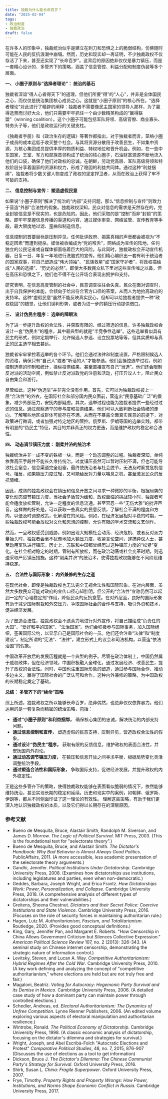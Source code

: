 ```yaml
---
title: 独裁为什么能长命百岁？
date: "2025-02-04"
tags: 
- 政治制度
- 独裁政治
draft: false
---
```





在许多人的印象中，独裁统治似乎是建立在刺刀和恐惧之上的脆弱结构，仿佛随时可能在人民的反抗浪潮中崩塌。然而，历史和现实却一再证明，不少独裁政权不仅存活了下来，甚至还实现了“长命百岁”。这背后的原因绝非仅仅是暴力镇压，而是一套精心设计的、多管齐下的策略，涵盖了信息管控、利益分配和制度伪装等多个层面。

**一、 小圈子原则与“选择者理论”： 统治的基石**

独裁者深谙“得人心者得天下”的道理，但他们所要“得”的“人心”，并非是全体国民之心，而仅仅是统治集团核心成员之心。这就是“小圈子原则”的核心所在。“选择者理论”对此进行了精辟的阐释：独裁者不需要像民主国家的领导人那样，为了赢得选票而讨好大众，他们只需要牢牢抓住一个由少数精英构成的“赢得联盟”（winning coalition）。这个小圈子可能包括军队将领、高级官僚、商业寡头、特务头子等，他们是政权运行的关键支柱。

《独裁者手册》和《政治生存的逻辑》等著作都指出，对于独裁者而言，笼络小圈子成员的成本远低于收买整个社会。与其将资源分散用于改善民生，不如集中资源，为核心集团成员提供丰厚的物质利益、特权地位和晋升机会。例如，在一些中东国家，王室、军方和部族首领构成了统治的核心圈子，石油财富源源不断地流入他们的口袋，确保了他们对政权的忠诚。在朝鲜，劳动党高层、军队高级将领和特权阶层分享着国家的资源和权力，形成了稳固的利益共同体。通过这种“利益捆绑”，独裁者将少数关键人物变成了政权的坚定捍卫者，从而在政治上获得了牢不可破的支持。

**二、 信息控制与宣传： 塑造虚假民意**

如果说“小圈子原则”解决了统治的“内部”支持问题，那么“信息控制与宣传”则致力于营造“外部”合法性的假象。独裁政权深知，民众对信息的需求是天然存在的，完全封锁信息是不现实的，也是危险的。因此，他们采取的是“控制”而非“封锁”的策略，即牢牢掌握信息传播的渠道和内容，通过媒体审查、网络监管、宣传教育等手段，最大限度地过滤、歪曲和制造信息。

信息控制的首要目标是压制异见。任何批评政府、揭露真相的声音都会被视为“不稳定因素”而遭到扼杀。媒体被收编成为“党的喉舌”，网络成为宣传的阵地，任何独立的公民记者或自媒体都面临着巨大的风险。与此同时，独裁政权会开动宣传机器，日复一日、年复一年地进行洗脑式的宣传。他们精心编织出一套有利于统治者的国家叙事，将自己塑造成“伟大领袖”、“民族救星”或“国家守护者”，将政权描绘成“人民的选择”、“历史的必然”。即使大多数民众私下里对这些宣传嗤之以鼻，但在高压和恐惧之下，他们也不得不在公开场合表现出拥护和支持。

研究表明，在信息高度管制的社会中，民意调查往往会失真。民众在面对调查时，出于自我保护的本能，会倾向于给出符合官方口径的答案，从而人为地抬高政府的支持率。这种“虚假民意”虽然不能反映真实民心，但却可以给独裁者提供一种“政权稳固”的错觉，让他们误判形势，或者为进一步的镇压行动提供借口。

**三、 设计伪民主程序： 选举的障眼法**

为了进一步提升政权的合法性，并获取有限的、经过筛选的信息，许多独裁政权会设计一套“伪民主”的程序，其中最典型的就是“半竞争性选举”。这些选举看似具有民主的形式，例如定期举行、允许候选人参选、设立投票站等等，但其实质却与真正的民主选举相去甚远。

独裁者牢牢掌控着选举的各个环节。他们会通过法律和制度设置，严格限制候选人的资格，确保只有“自己人”或者“听话的人”才能参选。他们会操控选举过程，例如控制选票的印制和统计，操纵投票结果，甚至直接宣布自己“当选”。他们还会限制反对派的活动空间，例如禁止反对派政党的注册和活动，打压异议人士，阻止民众自由集会和游行。

尽管如此，这种“伪选举”并非完全没有作用。首先，它可以为独裁政权披上一层“合法性”的外衣，在国际社会和部分国内民众面前，营造出“民意基础广泛”的假象，减少外部压力，安抚内部疑虑。其次，选举过程也能为独裁者提供一些经过过滤的信息。通过观察选举的参与度和投票结果，他们可以大致判断社会情绪的走向，了解哪些地区或群体可能存在不满，从而在不暴露全面真实民意的前提下，对政策进行微调，或者加强对特定地区的管控。俄罗斯、伊朗等国的选举实践，都带有明显的“伪民主”特征，其目的并非真正的权力更迭，而是维护政权的稳定和合法性。

**四、 动态调节镇压力度： 刚柔并济的统治术**

独裁统治并非一成不变的铁板一块，而是一个动态调整的过程。独裁者深知，单纯依靠高压手段并不能长久维持统治。过度镇压虽然可以暂时压制不满，但也可能导致社会窒息，信息渠道完全阻塞，最终使统治者与社会脱节，无法及时察觉危机信号。相反，如果镇压力度过轻，又可能给反对力量以喘息之机，甚至激发民众的反抗情绪。

因此，成熟的独裁政权会在镇压和信息开放之间寻求一种微妙的平衡，根据局势的变化动态调节镇压力度。当社会矛盾较为缓和，政权面临的挑战较小时，独裁者可能会适度放松管制，允许一定程度的信息流通，甚至容忍一些“无伤大雅”的批评声音。这样做的好处是，可以获取一些真实的民意反馈，了解社会不满的程度和方向，以便及时调整政策，化解潜在的风险。例如，在经济发展相对平稳的时期，一些独裁政权可能会放松对文化和思想的控制，允许有限的学术交流和文艺创作。

然而，一旦政权感受到威胁，例如出现大规模社会动荡、经济危机、或者反对派力量抬头时，独裁者会毫不犹豫地加大镇压力度，收紧言论空间，逮捕异议人士，甚至动用军队进行镇压。历史上，苏联和中国都曾经历过这种镇压力度的“松紧”变化。在社会相对稳定的时期，管制有所放松，而在政治动荡或社会变革时期，则迅速采取严厉镇压措施。这种“刚柔并济”的统治术，使得独裁政权能够在不同阶段维持稳定。

**五、 合法性与国际形象：  内外兼修的生存之道**

在现代社会，即使是独裁政权也无法完全无视合法性和国际形象。在对内层面，虽然大多数民众可能对政府的宣传口径心知肚明，但公开的“合法性”宣称仍然可以起到一定的“心理稳定剂”作用，降低民众的反抗意愿。在对外层面，良好的国际形象有助于减少国际制裁和外交压力，争取国际社会的合作与支持，吸引外资和技术，促进经济发展。

为了塑造合法性，独裁政权会不遗余力地进行对外宣传，将自己描绘成“负责任的大国”、“爱好和平的国家”、“法治国家”。他们会积极参与国际事务，加入国际组织，签署国际公约，以显示自己是国际社会的一员。他们还会注重“法律”和“制度建设”，制定所谓的“宪法”、“法律”，建立形式上的议会和司法机构，以营造“依法治国”的假象。

中国改革开放后的发展历程就是一个典型的例子。尽管在政治体制上，中国仍然属于威权政体，但在经济领域，中国积极融入全球化，通过发展经济、改善民生，提升了政权的合法性。同时，中国也注重国际形象的塑造，通过参与国际合作、推动多边主义，赢得了国际社会的广泛认可和合作。这种内外兼修的策略，为中国政权的长期稳定奠定了基础。

**总结： 多管齐下的“续命”策略**

综上所述，独裁政权之所以能够长命百岁，绝非偶然，也绝非仅仅依靠暴力。他们运用的是一套复杂而精密的统治策略，包括：

* **通过“小圈子原则”和利益捆绑，** 确保核心集团的忠诚，解决统治的内部支持问题。
* **通过信息控制和宣传，** 塑造虚假的民意支持，压制异见，营造政权合法性的假象。
* **通过设计“伪民主”程序，**  获取有限的反馈信息，维护政权的表面合法性，并安抚国内外舆论。
* **通过动态调节镇压力度，**  在镇压和信息开放之间寻求平衡，根据局势变化灵活调整统治手段。
* **通过塑造合法性和国际形象，**  争取国际支持，促进经济发展，并提升政权的内外稳定性。

正是这些多管齐下的策略，使得独裁政权能够在表面看似脆弱的情况下，依然能够维持统治，甚至实现长期的稳定和延续。历史和现实中的案例，如朝鲜、俄罗斯、伊朗等，都从不同侧面印证了这一理论的有效性。 理解这些策略，有助于我们更深入地认识独裁政权的本质，以及它们得以长期存在的深层原因。

### 参考文献

*   Bueno de Mesquita, Bruce, Alastair Smith, Randolph M. Siverson, and James D. Morrow. *The Logic of Political Survival*. MIT Press, 2003.  (This is the foundational text for "selectorate theory".)
*   Bueno de Mesquita, Bruce, and Alastair Smith. *The Dictator's Handbook: Why Bad Behavior is Almost Always Good Politics*.  PublicAffairs, 2011. (A more accessible, less academic presentation of the selectorate theory arguments.)
*   Gandhi, Jennifer. *Political Institutions Under Dictatorship*. Cambridge University Press, 2008. (Examines how dictatorships use institutions, including legislatures and parties, even when non-democratic.)
*   Geddes, Barbara, Joseph Wright, and Erica Frantz. *How Dictatorships Work: Power, Personalization, and Collapse*. Cambridge University Press, 2018. (A comprehensive analysis of different types of dictatorships and their vulnerabilities.)
*   Greitens, Sheena Chestnut. *Dictators and their Secret Police: Coercive Institutions and State Violence*. Cambridge University Press, 2016. (Focuses on the role of security forces in maintaining authoritarian rule.)
*   Hagen, Lutz M. *Authoritarianism, Fascism, and Totalitarianism*. Routledge, 2020. (Provides good conceptual definitions.)
*   King, Gary, Jennifer Pan, and Margaret E. Roberts. "How Censorship in China Allows Government Criticism but Silences Collective Expression." *American Political Science Review* 107, no. 2 (2013): 326-343. (A seminal study on Chinese internet censorship, demonstrating the strategic nature of information control.)
*   Levitsky, Steven, and Lucan A. Way. *Competitive Authoritarianism: Hybrid Regimes After the Cold War*. Cambridge University Press, 2010. (A key work defining and analyzing the concept of "competitive authoritarianism," where elections are held but are not truly free and fair.)
*   Magaloni, Beatriz. *Voting for Autocracy: Hegemonic Party Survival and its Demise in Mexico*. Cambridge University Press, 2006. (A detailed case study of how a dominant party can maintain power through controlled elections.)
*   Schedler, Andreas, ed. *Electoral Authoritarianism: The Dynamics of Unfree Competition*. Lynne Rienner Publishers, 2006. (An edited volume exploring various aspects of electoral manipulation and authoritarian resilience.)
*   Wintrobe, Ronald. *The Political Economy of Dictatorship*. Cambridge University Press, 1998. (A classic economic analysis of dictatorship, focusing on the dictator's dilemma and strategies for survival.)
*   Wright, Joseph, and Abel Escribà-Folch "Autocratic Elections and Protest" *Comparative Political Studies*, 48, no. 7, 2015, 876-907 (Discusses the use of elections as a tool to get information)
*   Dickson, Bruce J. *The Dictator's Dilemma: The Chinese Communist Party's Strategy for Survival*. Oxford University Press, 2016.
*   Shirk, Susan L. *China: Fragile Superpower*. Oxford University Press, 2007.
*   Frye, Timothy. *Property Rights and Property Wrongs: How Power, Institutions, and Norms Shape Economic Conflict in Russia*. Cambridge University Press, 2017.
